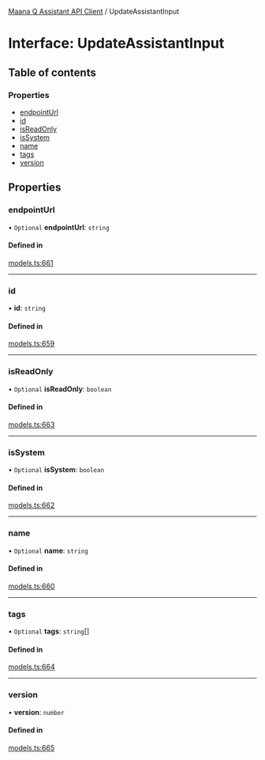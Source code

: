 [Maana Q Assistant API Client](../README.md) / UpdateAssistantInput

# Interface: UpdateAssistantInput

## Table of contents

### Properties

- [endpointUrl](UpdateAssistantInput.md#endpointurl)
- [id](UpdateAssistantInput.md#id)
- [isReadOnly](UpdateAssistantInput.md#isreadonly)
- [isSystem](UpdateAssistantInput.md#issystem)
- [name](UpdateAssistantInput.md#name)
- [tags](UpdateAssistantInput.md#tags)
- [version](UpdateAssistantInput.md#version)

## Properties

### endpointUrl

• `Optional` **endpointUrl**: `string`

#### Defined in

[models.ts:661](https://github.com/maana-io/q-assistant-client/blob/develop/src/models.ts#L661)

___

### id

• **id**: `string`

#### Defined in

[models.ts:659](https://github.com/maana-io/q-assistant-client/blob/develop/src/models.ts#L659)

___

### isReadOnly

• `Optional` **isReadOnly**: `boolean`

#### Defined in

[models.ts:663](https://github.com/maana-io/q-assistant-client/blob/develop/src/models.ts#L663)

___

### isSystem

• `Optional` **isSystem**: `boolean`

#### Defined in

[models.ts:662](https://github.com/maana-io/q-assistant-client/blob/develop/src/models.ts#L662)

___

### name

• `Optional` **name**: `string`

#### Defined in

[models.ts:660](https://github.com/maana-io/q-assistant-client/blob/develop/src/models.ts#L660)

___

### tags

• `Optional` **tags**: `string`[]

#### Defined in

[models.ts:664](https://github.com/maana-io/q-assistant-client/blob/develop/src/models.ts#L664)

___

### version

• **version**: `number`

#### Defined in

[models.ts:665](https://github.com/maana-io/q-assistant-client/blob/develop/src/models.ts#L665)
